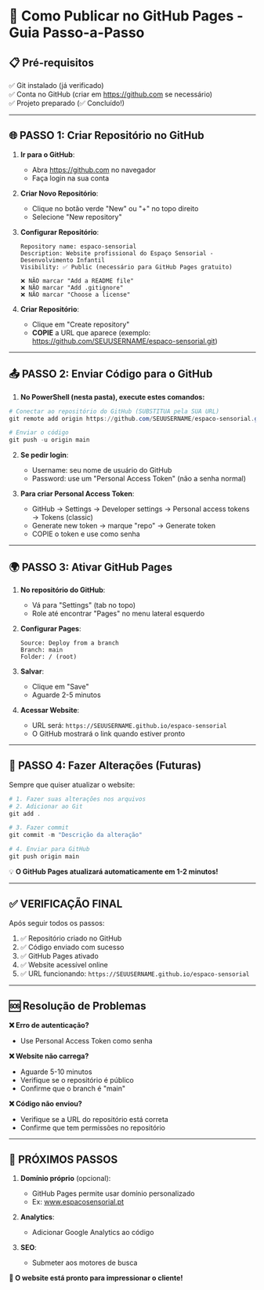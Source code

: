# 🚀 Como Publicar no GitHub Pages - Guia Passo-a-Passo

## 📋 **Pré-requisitos**
✅ Git instalado (já verificado)  
✅ Conta no GitHub (criar em https://github.com se necessário)  
✅ Projeto preparado (✅ Concluído!)

---

## 🌐 **PASSO 1: Criar Repositório no GitHub**

1. **Ir para o GitHub**:
   - Abra https://github.com no navegador
   - Faça login na sua conta

2. **Criar Novo Repositório**:
   - Clique no botão verde "New" ou "+" no topo direito
   - Selecione "New repository"

3. **Configurar Repositório**:
   ```
   Repository name: espaco-sensorial
   Description: Website profissional do Espaço Sensorial - Desenvolvimento Infantil
   Visibility: ✅ Public (necessário para GitHub Pages gratuito)
   
   ❌ NÃO marcar "Add a README file"
   ❌ NÃO marcar "Add .gitignore"  
   ❌ NÃO marcar "Choose a license"
   ```

4. **Criar Repositório**:
   - Clique em "Create repository"
   - **COPIE** a URL que aparece (exemplo: https://github.com/SEUUSERNAME/espaco-sensorial.git)

---

## 📤 **PASSO 2: Enviar Código para o GitHub**

1. **No PowerShell (nesta pasta), execute estes comandos:**

```powershell
# Conectar ao repositório do GitHub (SUBSTITUA pela SUA URL)
git remote add origin https://github.com/SEUUSERNAME/espaco-sensorial.git

# Enviar o código
git push -u origin main
```

2. **Se pedir login**:
   - Username: seu nome de usuário do GitHub
   - Password: use um "Personal Access Token" (não a senha normal)
   
3. **Para criar Personal Access Token**:
   - GitHub → Settings → Developer settings → Personal access tokens → Tokens (classic)
   - Generate new token → marque "repo" → Generate token
   - COPIE o token e use como senha

---

## 🌍 **PASSO 3: Ativar GitHub Pages**

1. **No repositório do GitHub**:
   - Vá para "Settings" (tab no topo)
   - Role até encontrar "Pages" no menu lateral esquerdo

2. **Configurar Pages**:
   ```
   Source: Deploy from a branch
   Branch: main
   Folder: / (root)
   ```

3. **Salvar**:
   - Clique em "Save"
   - Aguarde 2-5 minutos

4. **Acessar Website**:
   - URL será: `https://SEUUSERNAME.github.io/espaco-sensorial`
   - O GitHub mostrará o link quando estiver pronto

---

## 🔄 **PASSO 4: Fazer Alterações (Futuras)**

Sempre que quiser atualizar o website:

```powershell
# 1. Fazer suas alterações nos arquivos
# 2. Adicionar ao Git
git add .

# 3. Fazer commit
git commit -m "Descrição da alteração"

# 4. Enviar para GitHub
git push origin main
```

💡 **O GitHub Pages atualizará automaticamente em 1-2 minutos!**

---

## ✅ **VERIFICAÇÃO FINAL**

Após seguir todos os passos:

1. ✅ Repositório criado no GitHub
2. ✅ Código enviado com sucesso  
3. ✅ GitHub Pages ativado
4. ✅ Website acessível online
5. ✅ URL funcionando: `https://SEUUSERNAME.github.io/espaco-sensorial`

---

## 🆘 **Resolução de Problemas**

**❌ Erro de autenticação?**
- Use Personal Access Token como senha

**❌ Website não carrega?**
- Aguarde 5-10 minutos
- Verifique se o repositório é público
- Confirme que o branch é "main"

**❌ Código não enviou?**
- Verifique se a URL do repositório está correta
- Confirme que tem permissões no repositório

---

## 🎉 **PRÓXIMOS PASSOS**

1. **Domínio próprio** (opcional):
   - GitHub Pages permite usar domínio personalizado
   - Ex: www.espacosensorial.pt

2. **Analytics**:
   - Adicionar Google Analytics ao código

3. **SEO**:
   - Submeter aos motores de busca

**🌟 O website está pronto para impressionar o cliente!**